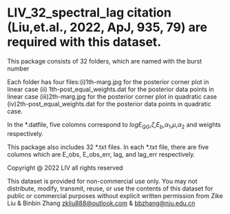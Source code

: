 # LIV_32_spectral_lag  citation (Liu,et.al., 2022, ApJ, 935, 79) are required with this dataset.
This package consists of 32 folders, which are named with the burst number

Each folder has four files:(i)1th-marg.jpg for the posterior corner plot in linear case (ii) 1th-post_equal_weights.dat for the posterior data points in linear case (iii)2th-marg.jpg for the posterior corner plot in quadratic case (iv)2th-post_equal_weights.dat for the posterior data points in quadratic case.

In the  *.datfile,  five colomns  correspond to $logE_{QG}$,$\zeta$,$E_b$,$\alpha_1$,$\mu$,$\alpha_2$ and weights respectively.


This package also includes 32 *.txt files. In each *.txt file, there are five columns which are E_obs, E_obs_err, lag, and lag_err respectively.

Copyright @ 2022 LIV all rights  reserved 

This dataset is provided for non-commercial use only. You may not distribute, modify, transmit, reuse, or use the contents of this dataset for public or commercial purposes without explicit written permission from Zike Liu & Binbin Zhang zkliu888@outlook.com & bbzhang@nju.edu.cn
